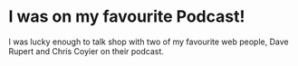 
# I was on my favourite Podcast!

I was lucky enough to talk shop with two of my favourite web people, Dave Rupert and Chris Coyier on their podcast.
